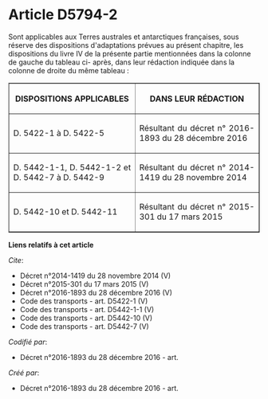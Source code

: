 # Article D5794-2

Sont applicables aux Terres australes et antarctiques françaises, sous réserve des dispositions d'adaptations prévues au
présent chapitre, les dispositions du livre IV de la présente partie mentionnées dans la colonne de gauche du tableau ci-
après, dans leur rédaction indiquée dans la colonne de droite du même tableau : 

<table border="1">
      <tbody><tr>
        <th>

DISPOSITIONS APPLICABLES </th>
        <th>

DANS LEUR RÉDACTION </th>
      </tr>
      <tr>
        <td align="justify">

D. 5422-1 à D. 5422-5 
</td>
        <td align="justify">

Résultant du décret n° 2016-1893 du 28 décembre 2016 
</td>
      </tr>
      <tr>
        <td align="justify">

D. 5442-1-1, D. 5442-1-2 et D. 5442-7 à D. 5442-9 
</td>
        <td align="justify">

Résultant du décret n° 2014-1419 du 28 novembre 2014 
</td>
      </tr>
      <tr>
        <td align="justify">

D. 5442-10 et D. 5442-11 </td>
        <td align="justify">

Résultant du décret n° 2015-301 du 17 mars 2015
</td>
      </tr>
    </tbody></table>

**Liens relatifs à cet article**

_Cite_:

  - Décret n°2014-1419 du 28 novembre 2014 (V)
  - Décret n°2015-301 du 17 mars 2015 (V)
  - Décret n°2016-1893 du 28 décembre 2016 (V)
  - Code des transports - art. D5422-1 (V)
  - Code des transports - art. D5442-1-1 (V)
  - Code des transports - art. D5442-10 (V)
  - Code des transports - art. D5442-7 (V)

_Codifié par_:

  - Décret n°2016-1893 du 28 décembre 2016 - art.

_Créé par_:

  - Décret n°2016-1893 du 28 décembre 2016 - art.
